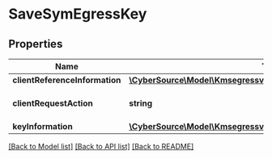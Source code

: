 # SaveSymEgressKey

## Properties
Name | Type | Description | Notes
------------ | ------------- | ------------- | -------------
**clientReferenceInformation** | [**\CyberSource\Model\Kmsegressv2keyssymClientReferenceInformation**](Kmsegressv2keyssymClientReferenceInformation.md) |  | [optional] 
**clientRequestAction** | **string** | Client request action. | 
**keyInformation** | [**\CyberSource\Model\Kmsegressv2keyssymKeyInformation**](Kmsegressv2keyssymKeyInformation.md) |  | [optional] 

[[Back to Model list]](../README.md#documentation-for-models) [[Back to API list]](../README.md#documentation-for-api-endpoints) [[Back to README]](../README.md)


